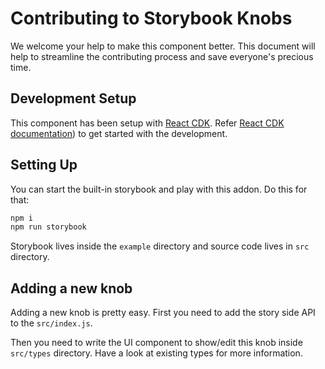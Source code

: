 # Contributing to Storybook Knobs

We welcome your help to make this component better. This document will help to streamline the contributing process and save everyone's precious time.

## Development Setup

This component has been setup with [React CDK](https://github.com/kadirahq/react-cdk). Refer [React CDK documentation](https://github.com/kadirahq/react-cdk)) to get started with the development.

## Setting Up

You can start the built-in storybook and play with this addon. Do this for that:

```sh
npm i
npm run storybook
```

Storybook lives inside the `example` directory and source code lives in `src` directory.

## Adding a new knob

Adding a new knob is pretty easy. First you need to add the story side API to the `src/index.js`.

Then you need to write the UI component to show/edit this knob inside `src/types` directory. Have a look at existing types for more information.
